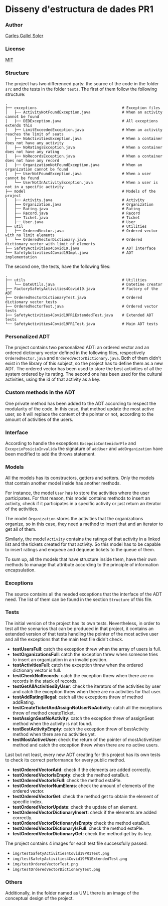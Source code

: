 # Disseny d'estructura de dades PR1

### Author
[Carles Gallel Soler](http://www.gallel.com/)

### License
[MIT](https://choosealicense.com/licenses/mit/)

### Structure
The project has two differenced parts: the source of the code in the folder `src` and the tests in the folder `tests`. The first of them follow the following structure:

    .
    ├── exceptions										# Exception files
    │   ├── ActivityNotFoundException.java				# When an activity cannot be found
    │   ├── DEDException.java							# All exceptions extends this
    │   ├── LimitExceededException.java					# When an activity reaches the limit of seats
    │   ├── NoActivitiesException.java					# When a container does not have any activity
    │   ├── NoRatingsException.java						# When a container does not have any rating
    │   ├── NoRecordsException.java						# When a container does not have any record
    │   ├── OrganizationNotFoundException.java			# When an organization cannot be found
    │   ├── UserNotFoundException.java					# When a user cannot be found
    │   └── UserNotInActivityException.java				# When a user is not in a specific activity
    ├── model											# Models of the project
    │   ├── Activity.java								# Activity
    │   ├── Organization.java							# Organization
    │   ├── Rating.java									# Rating
    │   ├── Record.java									# Record
    │   ├── Ticket.java									# Ticket
    │   ├── User.java									# User
    ├── util											# Utilities
    │   ├── OrderedVector.java							# Ordered vector with no limit elements
    │   └── OrderedVectorDictionary.java				# Ordered dictionary vector with limit of elements
    ├── SafetyActivities4Covid19.java					# ADT interface
    └── SafetyActivities4Covid19Impl.java				# ADT implementation

The second one, the tests, have the following files:

    .
    ├── utils											# Utilities
    │   └── DateUtils.java								# Datetime creator
    ├── FactorySafetyActivities4Covid19.java			# Factory of the ADT
    ├── OrderedVectorDictionaryTest.java				# Ordered dictionary vector tests
    ├── OrderedVectorTest.java							# Ordered vector tests
    ├── SafetyActivities4Covid19PR1ExtendedTest.java	# Extended ADT tests
    └── SafetyActivities4Covid19PR1Test.java			# Main ADT tests

### Personalized ADT
The project contains two personalized ADT: an ordered vector and an ordered dictionary vector defined in the following files, respectively `OrderedVector.java` and `OrderedVectorDictionary.java`. Both of them didn't exist in the library of this subject, so the project has to define them as a new ADT. The ordered vector has been used to store the best activities of all the system ordered by its rating. The second one has been used for the cultural activities, using the id of that activity as a key.

### Custom methods in the ADT
One private method has been added to the ADT according to respect the modularity of the code. In this case, that method update the most active user, so it will replace the content of the pointer or not, according to the amount of activities of the users.

### Interface
According to handle the exceptions `ExcepcioContenidorPle` and `ExcepcioPosicioInvalida` the signature of `addUser` and `addOrganization` have been modified to add the throws statement.

### Models
All the models has its constructors, getters and setters. Only the models that contain another model inside has another methods.

For instance, the model `User` has to store the activities where the user participates. For that reason, this model contains methods to insert an activity, check if it participates in a specific activity or just return an iterator of the activities.

The model `Organization` stores the activities that the organizations organize, so in this case, they need a method to insert that and an iterator to get all of them.

Similarly, the model `Activity` contains the ratings of that activity in a linked list and the tickets created for that activity. So this model has to be capable to insert ratings and enqueue and dequeue tickets to the queue of them.

To sum up, all the models that have structure inside them, have their own methods to manage that attribute according to the principle of information encapsulation.

### Exceptions
The source contains all the needed exceptions that the interface of the ADT need. The list of them can be found in the section `Structure` of this file.

### Tests
The initial version of the project has its own tests. Nevertheless, in order to test all the scenarios that can be produced in that project, it contains an extended version of that tests handling the pointer of the most active user and all the exceptions that the main test file didn't check.

- **testUsersFull**: catch the exception threw when the array of users is full.
- **testOrganizationsFull**: catch the exception threw when someone tries to insert an organization in an invalid position.
- **testActivitiesFull**: catch the exception threw when the ordered dictionary vector is full.
- **testCheckNoRecords**: catch the exception threw when there are no records in the stack of records.
- **testGetAllActivitiesByUser**: check the iterators of the activities by user and catch the exception threw when there are no activities for that user.
- **testAddRatingIllegal**: catch all the exceptions threw of method addRating.
- **testCreateTicketAndAssignNoUserNoActivity**: catch all the exceptions threw of method createTicket.
- **testAssignSeatNoActivity**: catch the exception threw of assignSeat method when the activity is not found.
- **testBestActivityEmpty**: catch the exception threw of bestActivity method when there are no activities yet.
- **testMostActiveUser**: check the return of the pointer of mostActiveUser method and catch the exception threw when there are no active users.

Last but not least, every new ADT creating for this project has its own tests to check its correct performance for every public method.
- **testOrderedVectorAdd**: check if the elements are added correctly.
- **testOrderedVectorIsEmpty**: check the method estaBuit.
- **testOrderedVectorIsFull**: check the method estaPle.
- **testOrderedVectorNumElems**: check the amount of elements of the ordered vector.
- **testOrderedVectorGet**: check the method get to obtain the element of specific index.
- **testOrderedVectorUpdate**: check the update of an element.
- **testOrderedVectorDictionaryInsert**: check if the elements are added correctly.
- **testOrderedVectorDictionaryIsEmpty** check the method estaBuit.
- **testOrderedVectorDictionaryIsFull**: check the method estaPle.
- **testOrderedVectorDictionaryGet**: check the method get by its key.

The project contains 4 images for each test file successfully passed.
- `img/testSafetyActivities4Covid19PR1Test.png`
- `img/testSafetyActivities4Covid19PR1ExtendedTest.png`
- `img/testOrderedVectorTest.png`
- `img/testOrderedVectorDictionaryTest.png`

### Others
Additionally, in the folder named as UML there is an image of the conceptual design of the project.
